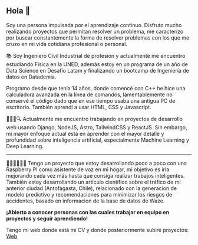 ## Hola 👋

Soy una persona impulsada por el aprendizaje continuo. Disfruto mucho realizando proyectos que permitan resolver un problema, me caracterízo por buscar constantemente la forma de resolver problemas con los que me cruzo en mi vida cotidiana profesional o personal.

📚
Soy Ingeniero Civil Industrial de profesión y actualmente me encuentro estudiando Física en la UNED, además estoy en un programa de un año de Data Science en Desafío Latam y finalizando un bootcamp de Ingeniería de datos en Datademia.

Programo desde que tenía 14 años, donde comencé con C++ he hice una calculadora avanzada en la línea de comandos, lamentablemente no conservé el código dado que en ese tiempo usaba una antigua PC de escritorio. También aprendí a usar HTML, CSS y Javascript.

🕵🏽‍♂️🔍
Actualmente me encuentro trabajando en proyectos de desarrollo web usando Django, NodeJS, Astro, TailwindCSS y ReactJS. Sin embargo, mi mayor enfoque actual está en aprender con el mayor detalle y profundidad sobre inteligencia artificial, especíalmente Machine Learning y Deep Learning.

---

👨🏽‍🔧👨🏽‍💻
Tengo un proyecto que estoy desarrollando poco a poco con una Raspberry PI como asistente de voz en mi hogar, mi objetivo es irla mejorando cada vez más hasta que consiga realizar trabajos inteligentes. También estoy desarrollando un artículo científico sobre el tráfico de mi anterior ciudad (Antofagasta, Chile), relacionado con la generacion de modelo predictivo y recomendaciones para minimizar los riesgos de accidentes, basado en informacion de la base de datos de Waze.

**¡Abierto a conocer personas con las cuales trabajar en equipo en proyectos y seguir aprendiendo!**

Tengo mi web donde está mi CV y donde posteriormente subiré proyectos: [Web](https://richardhapb.com)
